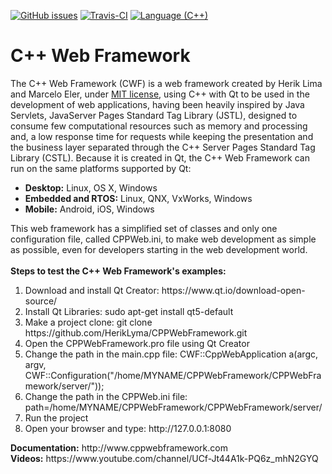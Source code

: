 [![GitHub issues](https://img.shields.io/github/issues/HerikLyma/CPPWebFramework.svg)](https://github.com/HerikLyma/CPPWebFramework/issues)
[![Travis-CI](https://travis-ci.org/HerikLyma/CPPWebFramework.svg?branch=master)](https://travis-ci.org/HerikLyma/CPPWebFramework)
[![Language (C++)](https://img.shields.io/badge/powered_by-C++-green.svg?style=flat-square)](https://img.shields.io/badge/powered_by-C++-green.svg?style=flat-square)

# C++ Web Framework

The C++ Web Framework (CWF) is a web framework created by Herik Lima and Marcelo Eler, under <a href="https://github.com/HerikLyma/CPPWebFramework/blob/master/LICENSE.txt">MIT license</a>, 
using C++ with Qt to be used in the development of web applications, having been heavily inspired by Java Servlets,
JavaServer Pages Standard Tag Library (JSTL), designed to consume few computational resources such as 
memory and processing and, a low response time for requests while keeping the presentation and the 
business layer separated through the C++ Server Pages Standard Tag Library (CSTL). 
Because it is created in Qt, the C++ Web Framework can run on the same platforms supported by Qt:
<ul>
    <li><b>Desktop:</b> Linux, OS X, Windows</li>
    <li><b>Embedded and RTOS:</b> Linux, QNX, VxWorks, Windows</li>
    <li><b>Mobile:</b> Android, iOS, Windows</li>
</ul>
This web framework has a simplified set of classes and only one configuration file, called CPPWeb.ini,
to make web development as simple as possible, even for developers starting in the web development world.</br></br>
<b>Steps to test the C++ Web Framework's examples:</b>
<ol>
	<li>Download and install Qt Creator: https://www.qt.io/download-open-source/</li>
	<li>Install Qt Libraries: sudo apt-get install qt5-default</li>
	<li>Make a project clone: git clone https://github.com/HerikLyma/CPPWebFramework.git</li>
	<li>Open the CPPWebFramework.pro file using Qt Creator</li>
	<li>Change the path in the main.cpp file: CWF::CppWebApplication a(argc, argv, CWF::Configuration("/home/MYNAME/CPPWebFramework/CPPWebFramework/server/"));</li>
	<li>Change the path in the CPPWeb.ini file: path=/home/MYNAME/CPPWebFramework/CPPWebFramework/server/</li>
	<li>Run the project</li>
	<li>Open your browser and type: http://127.0.0.1:8080</li>
</ol>
<b>Documentation:</b> http://www.cppwebframework.com <br>
<b>Videos:</b> https://www.youtube.com/channel/UCf-Jt44A1k-PQ6z_mhN2GYQ

